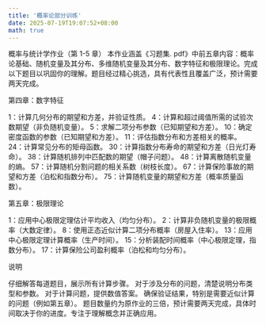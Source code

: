 ```yaml
---
title: '概率论部分训练'
date: 2025-07-19T19:07:52+08:00
math: true
---
```


概率与统计学作业（第 1-5 章）
本作业涵盖《习题集. pdf》中前五章内容：概率论基础、随机变量及其分布、多维随机变量及其分布、数字特征和极限理论。完成以下题目以巩固你的理解。题目经过精心挑选，具有代表性且覆盖广泛，预计需要两天完成。



第四章：数字特征

1：计算几何分布的期望和方差，并验证性质。
4：计算和超过阈值所需的试验次数期望（非负随机变量）。
5：求解二项分布参数（已知期望和方差）。
10：确定密度函数的参数（已知期望和方差）。
11：评估指数分布和方差相关的概率。
24：计算常见分布的矩母函数。
30：计算指数分布寿命的期望和方差（日光灯寿命）。
38：计算随机排列中匹配数的期望（帽子问题）。
48：计算离散随机变量的熵。
57：计算随机分割问题的相关系数（树枝长度）。
67：计算保险事故的期望和方差（泊松和指数分布）。
75：计算随机变量的期望和方差（概率质量函数）。

第五章：极限理论

1：应用中心极限定理估计平均收入（均匀分布）。
2：计算非负随机变量的极限概率（大数定律）。
8：使用正态近似计算二项分布概率（房屋入住率）。
13：应用中心极限定理计算概率（生产时间）。
15：分析装配时间概率（中心极限定理，指数分布）。
17：计算保险公司盈利概率（泊松和均匀分布）。

说明

仔细解答每道题目，展示所有计算步骤。
对于涉及分布的问题，清楚说明分布类型和参数。
对于计算问题，提供数值答案。
确保验证结果，特别是需要近似计算的问题（例如第五章）。
题目数量约为原作业的三倍，预计需要两天完成，具体时间取决于你的进度。专注于理解概念并正确应用。
